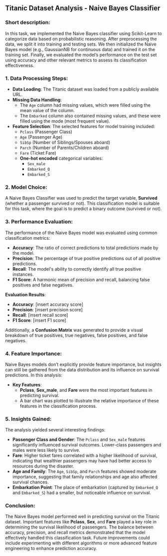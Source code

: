 ## Titanic Dataset Analysis - Naive Bayes Classifier

### Short description:
In this task, we implemented the Naive Bayes classifier using Scikit-Learn to categorize data based on probabilistic reasoning. After preprocessing the data, we split it into training and testing sets. We then initialized the Naive Bayes model (e.g., GaussianNB for continuous data) and trained it on the training set. Finally, we evaluated the model’s performance on the test set using accuracy and other relevant metrics to assess its classification effectiveness.


### 1. Data Processing Steps:
- **Data Loading**: The Titanic dataset was loaded from a publicly available URL.
- **Missing Data Handling**:
  - The `Age` column had missing values, which were filled using the mean value of the column.
  - The `Embarked` column also contained missing values, and these were filled using the mode (most frequent value).
- **Feature Selection**: The selected features for model training included:
  - `Pclass` (Passenger Class)
  - `Age` (Passenger Age)
  - `SibSp` (Number of Siblings/Spouses aboard)
  - `Parch` (Number of Parents/Children aboard)
  - `Fare` (Ticket Fare)
  - **One-hot encoded** categorical variables:
    - `Sex_male`
    - `Embarked_Q`
    - `Embarked_S`

### 2. Model Choice:
A Naive Bayes Classifier was used to predict the target variable, **Survived** (whether a passenger survived or not). This classification model is suitable for this task, where the goal is to predict a binary outcome (survived or not).

### 3. Performance Evaluation:
The performance of the Naive Bayes model was evaluated using common classification metrics:
- **Accuracy**: The ratio of correct predictions to total predictions made by the model.
- **Precision**: The percentage of true positive predictions out of all positive predictions.
- **Recall**: The model's ability to correctly identify all true positive instances.
- **F1 Score**: A harmonic mean of precision and recall, balancing false positives and false negatives.
  
**Evaluation Results**:
- **Accuracy**: [insert accuracy score]
- **Precision**: [insert precision score]
- **Recall**: [insert recall score]
- **F1 Score**: [insert F1 score]

Additionally, a **Confusion Matrix** was generated to provide a visual breakdown of true positives, true negatives, false positives, and false negatives.

### 4. Feature Importance:
Naive Bayes models don’t explicitly provide feature importance, but insights can still be gathered from the data distribution and its influence on survival predictions. In this analysis:
- **Key Features**: 
  - **Pclass**, **Sex_male**, and **Fare** were the most important features in predicting survival.
  - A bar chart was plotted to illustrate the relative importance of these features in the classification process.

### 5. Insights Gained:
The analysis yielded several interesting findings:
- **Passenger Class and Gender**: The `Pclass` and `Sex_male` features significantly influenced survival outcomes. Lower-class passengers and males were less likely to survive.
- **Fare**: Higher ticket fares correlated with a higher likelihood of survival, indicating that wealthier passengers may have had better access to resources during the disaster.
- **Age and Family**: The `Age`, `SibSp`, and `Parch` features showed moderate importance, suggesting that family relationships and age also affected survival chances.
- **Embarkation Point**: The place of embarkation (captured by `Embarked_Q` and `Embarked_S`) had a smaller, but noticeable influence on survival.

### Conclusion:
The Naive Bayes model performed well in predicting survival on the Titanic dataset. Important features like **Pclass**, **Sex**, and **Fare** played a key role in determining the survival likelihood of passengers. The balance between accuracy, precision, and recall metrics demonstrated that the model effectively handled this classification task. Future improvements could include experimenting with different algorithms or more advanced feature engineering to enhance prediction accuracy.
